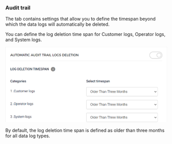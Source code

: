 ### Audit trail


The tab contains settings that allow you to define the timespan beyond which the data logs will automatically be deleted.

You can define the log deletion time span for Customer logs, Operator logs, and System logs.

![34.png](media/uuid-fdab1198-14c7-e364-2f9e-3fee428bdbb9.png)

By default, the log deletion time span is defined as older than three months for all data log types.